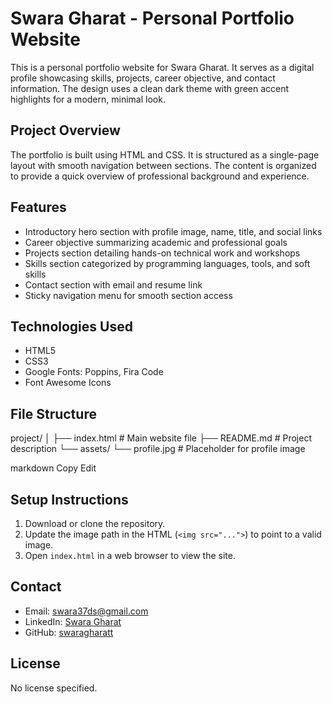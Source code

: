 # Swara Gharat - Personal Portfolio Website
This is a personal portfolio website for Swara Gharat. It serves as a digital profile showcasing skills, projects, career objective, and contact information. The design uses a clean dark theme with green accent highlights for a modern, minimal look.

## Project Overview
The portfolio is built using HTML and CSS. It is structured as a single-page layout with smooth navigation between sections. The content is organized to provide a quick overview of professional background and experience.

## Features
- Introductory hero section with profile image, name, title, and social links
- Career objective summarizing academic and professional goals
- Projects section detailing hands-on technical work and workshops
- Skills section categorized by programming languages, tools, and soft skills
- Contact section with email and resume link
- Sticky navigation menu for smooth section access

## Technologies Used
- HTML5  
- CSS3  
- Google Fonts: Poppins, Fira Code  
- Font Awesome Icons

## File Structure

project/
│
├── index.html # Main website file
├── README.md # Project description
└── assets/
└── profile.jpg # Placeholder for profile image

markdown
Copy
Edit

## Setup Instructions
1. Download or clone the repository.
2. Update the image path in the HTML (`<img src="...">`) to point to a valid image.
3. Open `index.html` in a web browser to view the site.

## Contact
- Email: swara37ds@gmail.com  
- LinkedIn: [Swara Gharat](https://www.linkedin.com/in/swara-gharat-b6a566344)  
- GitHub: [swaragharatt](https://github.com/swaragharatt)

## License
No license specified.

